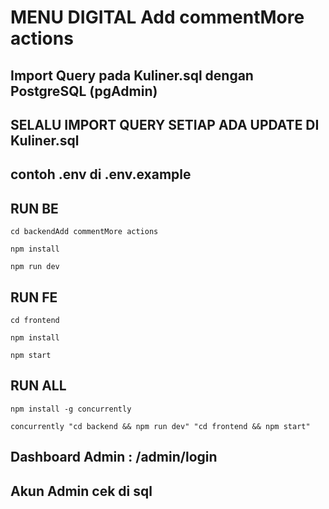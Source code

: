 # MENU DIGITAL Add commentMore actions

## Import Query pada Kuliner.sql dengan PostgreSQL (pgAdmin)
## SELALU IMPORT QUERY SETIAP ADA UPDATE DI Kuliner.sql 

## contoh .env di .env.example


## RUN BE
```
cd backendAdd commentMore actions
```

```
npm install
```

```
npm run dev
```

## RUN FE
```
cd frontend
```

```
npm install
```

```
npm start
```

## RUN ALL
```
npm install -g concurrently
```

```
concurrently "cd backend && npm run dev" "cd frontend && npm start"
```

## Dashboard Admin : /admin/login
## Akun Admin cek di sql

